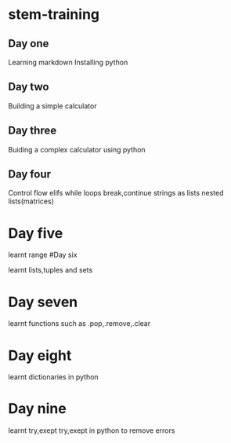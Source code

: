 # stem-training
## Day one

Learning markdown
Installing python

## Day two


Building a simple calculator


## Day three


Buiding a complex calculator using python

## Day four

Control flow
elifs
while loops
break,continue
strings as lists
nested lists(matrices)
# Day five

learnt range
 #Day six
 
 learnt lists,tuples and sets
 
 # Day seven
 
 learnt functions such as .pop,.remove,.clear
 
 # Day eight
 
 learnt dictionaries in python
 
 # Day nine
 
 learnt try,exept
    try,exept in python to remove errors
 
 
